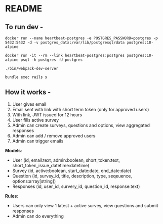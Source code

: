 # README

## To run dev -

```docker run --name heartbeat-postgres -e POSTGRES_PASSWORD=postgres -p 5432:5432 -d -v postgres_data:/var/lib/postgresql/data postgres:10-alpine```

```docker run -it --rm --link heartbeat-postgres:postgres postgres:10-alpine psql -h postgres -U postgres```

```./bin/webpack-dev-server```

```bundle exec rails s```

## How it works -

1. User gives email
2. Email sent with link with short term token (only for approved users)
3. With link, JWT issued for 12 hours
4. User fills active survey
5. Admin can create surveys, questions and options, view aggregated responses
6. Admin can add / remove approved users
7. Admin can trigger emails


__Models__:

- User (id, email:text, admin:boolean, short_token:text, short_token_issue_datetime:datetime)
- Survey (id, active:boolean, start_date:date, end_date:date)
- Question (id, survey_id, title, description, type, seqeuence, options:array[string])
- Responses (id, user_id, survery_id, question_id, response:text)

__Rules__:

- Users can only view 1 latest + active survey, view questions and submit responses
- Admin can do everything
